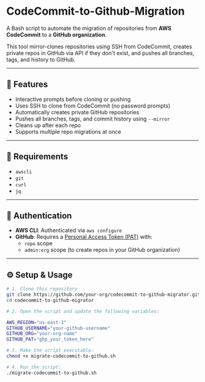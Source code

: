 # CodeCommit-to-Github-Migration
A Bash script to automate the migration of repositories from **AWS CodeCommit** to a **GitHub organization**.

This tool mirror-clones repositories using SSH from CodeCommit, creates private repos in GitHub via API if they don't exist, and pushes all branches, tags, and history to GitHub.

---

## 🚀 Features

- Interactive prompts before cloning or pushing
- Uses SSH to clone from CodeCommit (no password prompts)
- Automatically creates private GitHub repositories
- Pushes all branches, tags, and commit history using `--mirror`
- Cleans up after each repo
- Supports multiple repo migrations at once

---

## 🔧 Requirements

- `awscli`
- `git`
- `curl`
- `jq`

---

## 🔐 Authentication

- **AWS CLI**: Authenticated via `aws configure`
- **GitHub**: Requires a [Personal Access Token (PAT)](https://github.com/settings/tokens) with:
  - `repo` scope
  - `admin:org` scope (to create repos in your GitHub organization)

---

## ⚙️ Setup & Usage
  

   ```bash
# 1. Clone this repository
   git clone https://github.com/your-org/codecommit-to-github-migrator.git
   cd codecommit-to-github-migrator

# 2. Open the script and update the following variables:

AWS_REGION="us-east-1"
GITHUB_USERNAME="your-github-username"
GITHUB_ORG="your-org-name"
GITHUB_PAT="ghp_your_token_here"

# 3. Make the script executable:
chmod +x migrate-codecommit-to-github.sh

# 4. Run the script:
./migrate-codecommit-to-github.sh

